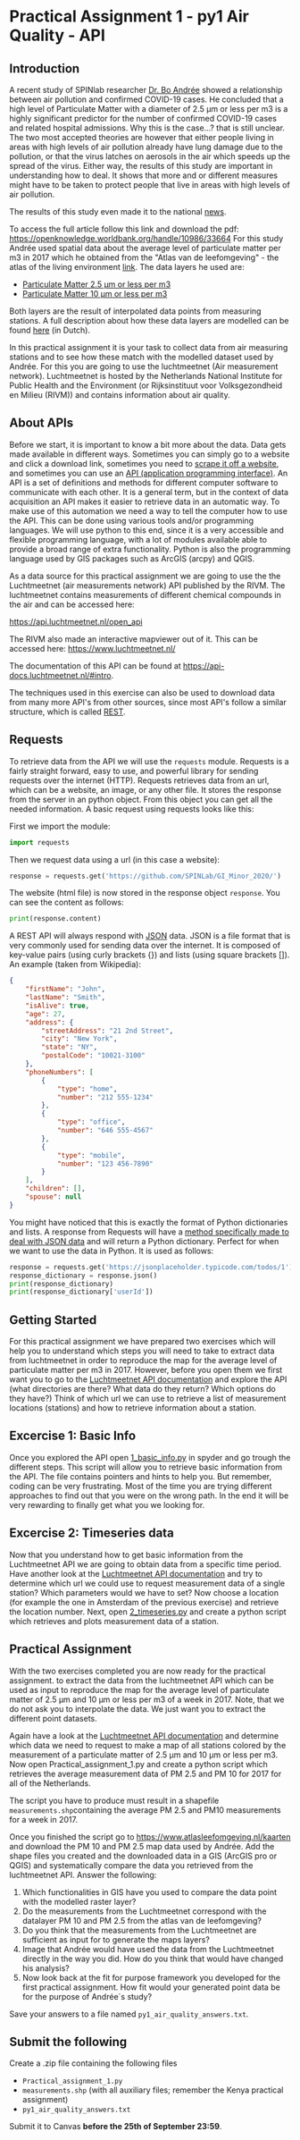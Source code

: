 # Practical Assignment 1 - py1 Air Quality - API 

## Introduction
A recent study of SPINlab researcher [Dr. Bo Andrée](https://research.vu.nl/en/persons/bo-pieter-johannes-andree) showed a relationship between air pollution and confirmed COVID-19 cases. He concluded that a high level of Particulate Matter with a diameter of 2.5 μm or less per m3 is a highly significant predictor for the number of confirmed COVID-19 cases and related hospital admissions. Why this is the case...? that is still unclear. The two most accepted theories are however that either people living in areas with high levels of air pollution already have lung damage due to the pollution, or that the virus latches on aerosols in the air which speeds up the spread of the virus. Either way, the results of this study are important in understanding how to deal. It shows that more and or different measures might have to be taken to protect people that live in areas with high levels of air pollution.

The results of this study even made it to the national [news](https://spinlab.vu.nl/relation-between-air-pollution-and-confirmed-covid-19-cases-researched/).

To access the full article follow this link and download the pdf: https://openknowledge.worldbank.org/handle/10986/33664
For this study Andrée used spatial data about the average level of particulate matter per m3 in 2017 which he obtained from the "Atlas van de leefomgeving" - the atlas of the living environment [link](https://www.atlasleefomgeving.nl/kaarten). The data layers he used are: 
- [Particulate Matter 2.5 μm or less per m3](https://nationaalgeoregister.nl/geonetwork/srv/dut/catalog.search#/metadata/1689e358-6555-4b5d-902f-7bc36cf2c266) 
- [Particulate Matter 10 μm or less per m3](https://nationaalgeoregister.nl/geonetwork/srv/dut/catalog.search#/metadata/10b1f613-e492-44f6-9745-b444880c136b?tab=general)

Both layers are the result of interpolated data points from measuring stations. A full description about how these data layers are modelled can be found [here](https://www.nsl-monitoring.nl/informatie/data-nsl/) (in Dutch). 

In this practical assignment it is your task to collect data from air measuring stations and to see how these match with the modelled dataset used by Andrée. For this you are going to use the luchtmeetnet (Air measurement network). Luchtmeetnet is hosted by the Netherlands National Institute for Public Health and the Environment (or Rijksinstituut voor Volksgezondheid en Milieu (RIVM)) and contains information about air quality.

## About APIs 
Before we start, it is important to know a bit more about the data. Data gets made available in different ways. Sometimes you can simply go to a website and click a download link, sometimes you need to [scrape it off a website](https://realpython.com/python-web-scraping-practical-introduction/), and sometimes you can use an [API (application programming interface)](https://en.wikipedia.org/wiki/Application_programming_interface). An API is a set of definitions and methods for different computer software to communicate with each other. It is a general term, but in the context of data acquisition an API makes it easier to retrieve data in an automatic way. To make use of this automation we need a way to tell the computer how to use the API. This can be done using various tools and/or programming languages. We will use python to this end, since it is a very accessible and flexible programming language, with a lot of modules available able to provide a broad range of extra functionality. Python is also the programming language used by GIS packages such as ArcGIS (arcpy) and QGIS.

As a data source for this practical assignment we are going to use the the Luchtmeetnet (air measurements network) API published by the RIVM. The luchtmeetnet contains measurements of different chemical compounds in the air and can be accessed here: 

https://api.luchtmeetnet.nl/open_api

The RIVM also made an interactive mapviewer out of it. This can be accessed here: https://www.luchtmeetnet.nl/

The documentation of this API can be found at https://api-docs.luchtmeetnet.nl/#intro. 

The techniques used in this exercise can also be used to download data from many more API's from other sources, since most API's follow a similar structure, which is called [REST](https://en.wikipedia.org/wiki/Representational_state_transfer).

## Requests

To retrieve data from the API we will use the `requests` module. Requests is a fairly straight forward, easy to use, and powerful library for sending requests over the internet (HTTP). Requests retrieves data from an url, which can be a website, an image, or any other file. It stores the response from the server in an python object. From this object you can get all the needed information. A basic request using requests looks like this:

First we import the module:
```python
import requests
```
Then we request data using a url (in this case a website):
```python
response = requests.get('https://github.com/SPINLab/GI_Minor_2020/')
```
The website (html file) is now stored in the response object `response`. You can see the content as follows:
```python
print(response.content)
```
A REST API will always respond with [JSON](https://en.wikipedia.org/wiki/JSON) data. JSON is a file format that is very commonly used for sending data over the internet. It is composed of key-value pairs (using curly brackets {}) and lists (using square brackets []). An example (taken from Wikipedia):
```json
{
    "firstName": "John",
    "lastName": "Smith",
    "isAlive": true,
    "age": 27,
    "address": {
        "streetAddress": "21 2nd Street",
        "city": "New York",
        "state": "NY",
        "postalCode": "10021-3100"
    },
    "phoneNumbers": [
        {
            "type": "home",
            "number": "212 555-1234"
        },
        {
            "type": "office",
            "number": "646 555-4567"
        },
        {
            "type": "mobile",
            "number": "123 456-7890"
        }
    ],
    "children": [],
    "spouse": null
}
```
You might have noticed that this is exactly the format of Python dictionaries and lists. A response from Requests will have a [method specifically made to deal with JSON data](https://3.python-requests.org/user/quickstart/#json-response-content) and will return a Python dictionary. Perfect for when we want to use the data in Python. It is used as follows:
```python
response = requests.get('https://jsonplaceholder.typicode.com/todos/1')
response_dictionary = response.json()
print(response_dictionary)
print(response_dictionary['userId'])
```
## Getting Started
For this practical assignment we have prepared two exercises which will help you to understand which steps you will need to take to extract data from luchtmeetnet in order to reproduce the map for the average level of particulate matter per m3 in 2017. However, before you open them we first want you to go to the [Luchtmeetnet API documentation](https://api-docs.luchtmeetnet.nl/#intro) and explore the API (what directories are there? What data do they return? Which options do they have?) Think of which url we can use to retrieve a list of measurement locations (stations) and how to retrieve information about a station.

## Excercise 1: Basic Info
Once you explored the API open [1_basic_info.py](https://github.com/JasperBraakman/GI_Minor_2020/blob/master/py1_LuchtmeetnetAPI/1_basic_info.py) in spyder and go trough the different steps. This script will allow you to retrieve basic information from the API. The file contains pointers and hints to help you. But remember, coding can be very frustrating. Most of the time you are trying different approaches to find out that you were on the wrong path. In the end it will be very rewarding to finally get what you we looking for. 

## Excercise 2: Timeseries data
Now that you understand how to get basic information from the Luchtmeetnet API we are going to obtain data from a specific time period. Have another look at the [Luchtmeetnet API documentation](https://api-docs.luchtmeetnet.nl/#intro) and try to determine which url we could use to request measurement data of a single station? Which parameters would we have to set? Now choose a location (for example the one in Amsterdam of the previous exercise) and retrieve the location number. Next, open [2_timeseries.py](https://github.com/JasperBraakman/GI_Minor_2020/blob/master/py1_LuchtmeetnetAPI/2_timeseries.py) and create a python script which retrieves and plots measurement data of a station.

## Practical Assignment 
With the two exercises completed you are now ready for the practical assignment. to extract the data from the luchtmeetnet API which can be used as input to reproduce the map for the average level of particulate matter of 2.5 μm and 10 μm or less per m3 of a week in 2017. Note, that we do not ask you to interpolate the data. We just want you to extract the different point datasets. 

Again have a look at the [Luchtmeetnet API documentation](https://api-docs.luchtmeetnet.nl/#intro) and determine which data we need to request to make a map of all stations colored by the measurement of a particulate matter of 2.5 μm and 10 μm or less per m3. Now open Practical_assignment_1.py and create a python script which retrieves the average measurement data of PM 2.5 and PM 10 for 2017 for all of the Netherlands.

The script you have to produce must result in a shapefile `measurements.shp`containing the average PM 2.5 and PM10 measurements for a week in 2017.

Once you finished the script go to https://www.atlasleefomgeving.nl/kaarten and download the PM 10 and PM 2.5 map data used by Andrée. Add the shape files you created and the downloaded data in a GIS (ArcGIS pro or QGIS) and systematically compare the data you retrieved from the luchtmeetnet API. Answer the following: 
   1. Which functionalities in GIS have you used to compare the data point with the modelled raster layer?
   2. Do the measurements from the Luchtmeetnet correspond with the datalayer PM 10 and PM 2.5 from the atlas van de leefomgeving?
   3. Do you think that the measurements from the Luchtmeetnet are sufficient as input for to generate the maps layers? 
   4. Image that Andrée would have used the data from the Luchtmeetnet directly in the way you did. How do you think that would have changed his analysis?
   5. Now look back at the fit for purpose framework you developed for the first practical assignment. How fit would your generated point data be for the purpose of Andrée´s study? 

Save your answers to a file named `py1_air_quality_answers.txt`.

## Submit the following

Create a .zip file containing the following files 
- `Practical_assignment_1.py` 
- `measurements.shp` (with all auxiliary files; remember the Kenya practical assignment)
- `py1_air_quality_answers.txt`

Submit it to Canvas **before the 25th of September 23:59**. 
